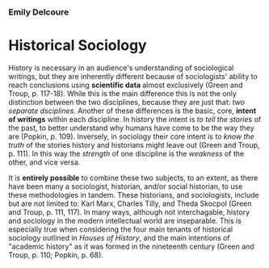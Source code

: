 ### Emily Delcoure
# Historical Sociology

History is necessary in an audience's understanding of sociological writings, but they are inherently different because of sociologists' ability to reach conclusions using **scientific data** almost exclusively (Green and Troup, p. 117-18). While this is the main difference this is not the only distinction between the two disciplines, because they are just that: *two separate dsciplines*. Another of these differences is the basic, core, **intent of writings** within each discipline. In history the intent is *to tell the stories* of the past, to better understand why humans have come to be the way they are (Popkin, p. 109). Inversely, in sociology their core intent is to *know the truth* of the stories history and historians might leave out (Green and Troup, p. 111). In this way the *strength* of one discipline is the *weakness* of the other, and vice versa.

It is **entirely possible** to combine these two subjects, to an extent, as there have been many a sociologist, historian, and/or social historian, to use these methodologies in tandem. These historians, and sociologists, include but are not limited to: Karl Marx, Charles Tilly, and Theda Skocpol (Green and Troup, p. 111, 117). In many ways, although not interchagable, history and sociology in the modern intellectual world are inseparable. This is especially true when considering the four main tenants of historical sociology outlined in *Houses of History*, and the main intentions of "academic history" as it was formed in the nineteenth century (Green and Troup, p. 110; Popkin, p. 68).
